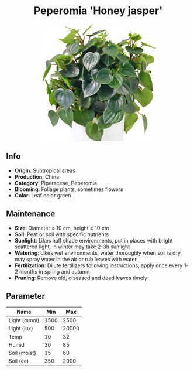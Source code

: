 <h1 align='center'>Peperomia 'Honey jasper'</h1>
<p align="center">
    <img 
        align='center'
        width='320'
        src="../images/peperomia honey jasper.png" 
        alt='Peperomia 'Honey jasper'' />
</p>

## Info

 - **Origin**: Subtropical areas
 - **Production**: China
 - **Category**: Piperaceae, Peperomia
 - **Blooming**: Foliage plants, sometimes flowers
 - **Color**: Leaf color green

## Maintenance

 - **Size**: Diameter ≥ 10 cm, height ≥ 10 cm
 - **Soil**: Peat or soil with specific nutrients
 - **Sunlight**: Likes half shade environments, put in places with bright scattered light, in winter may take 2-3h sunlight
 - **Watering**: Likes wet environments, water thoroughly when soil is dry, may spray water in the air or rub leaves with water
 - **Fertilization**: Dilute fertilizers following instructions,  apply once every 1-2 months in spring and autumn
 - **Pruning**: Remove old, diseased and dead leaves timely

## Parameter

| Name         | Min  | Max   |
|--------------|------|-------|
| Light (mmol) | 1500 | 2500  |
| Light (lux)  | 500 | 20000 |
| Temp         | 10    | 32    |
| Humid        | 30   | 85    |
| Soil (moist) | 15   | 60    |
| Soil (ec)    | 350  | 2000  |